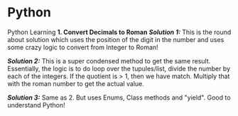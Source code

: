 # Python
Python Learning 
**1. Convert Decimals to Roman**
***Solution 1:*** This is the round about solution which uses the position of the digit in the number and uses some crazy logic to convert from Integer to Roman!

***Solution 2:*** This is a super condensed method to get the same result. Essentially, the logic is to do loop over the tupules/list, divide the number by each of the integers. If the quotient is > 1, then we have match. Multiply that with the roman number to get the actual value.

***Solution 3:*** Same as 2. But uses Enums, Class methods and "yield". Good to understand Python!
